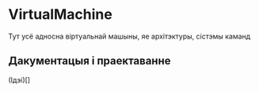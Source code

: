 # VirtualMachine
Тут усё адносна віртуальнай машыны, яе архітэктуры, сістэмы каманд

## Дакументацыя і праектаванне

(Ідэі)[]

